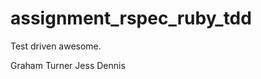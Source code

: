 assignment_rspec_ruby_tdd
=========================

Test driven awesome.


Graham Turner
Jess Dennis